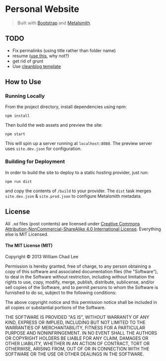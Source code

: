 # Personal Website

> Built with [Bootstrap](http://getbootstrap.com/) and [Metalsmith](http://www.metalsmith.io/).

## TODO

* Fix permalinks (using title rather than folder name)
* resume ([use this](https://github.com/hacksalot/HackMyResume), why not?)
* get rid of grunt
* Use [cleanblog template](https://github.com/BlackrockDigital/startbootstrap-clean-blog)

## How to Use

### Running Locally

From the project directory, install dependencies using npm:

```
npm install
```

Then build the web assets and preview the site:

```
npm start
```

This will spin up a server running at `localhost:8080`. The preview server uses `site.dev.json` for configuration.

### Building for Deployment

In order to build the site to deploy to a static hosting provider, just run:

```
npm run dist
```

and copy the contents of `/build` to your provider. The `dist` task merges `site.dev.json` & `site.prod.json` to configure Metalsmith metadata.

## License

All `.md` files (post contents) are licensed under [Creative Commons Attribution-NonCommercial-ShareAlike 4.0 International License](http://creativecommons.org/licenses/by-nc-sa/4.0/deed.en_US). Everything else is MIT Licensed.

#### The MIT License (MIT)

Copyright &copy; 2013 William Chad Lee

Permission is hereby granted, free of charge, to any person obtaining a copy
of this software and associated documentation files (the "Software"), to deal
in the Software without restriction, including without limitation the rights
to use, copy, modify, merge, publish, distribute, sublicense, and/or sell
copies of the Software, and to permit persons to whom the Software is
furnished to do so, subject to the following conditions:

The above copyright notice and this permission notice shall be included in
all copies or substantial portions of the Software.

THE SOFTWARE IS PROVIDED "AS IS", WITHOUT WARRANTY OF ANY KIND, EXPRESS OR
IMPLIED, INCLUDING BUT NOT LIMITED TO THE WARRANTIES OF MERCHANTABILITY,
FITNESS FOR A PARTICULAR PURPOSE AND NONINFRINGEMENT. IN NO EVENT SHALL THE
AUTHORS OR COPYRIGHT HOLDERS BE LIABLE FOR ANY CLAIM, DAMAGES OR OTHER
LIABILITY, WHETHER IN AN ACTION OF CONTRACT, TORT OR OTHERWISE, ARISING FROM,
OUT OF OR IN CONNECTION WITH THE SOFTWARE OR THE USE OR OTHER DEALINGS IN
THE SOFTWARE.
